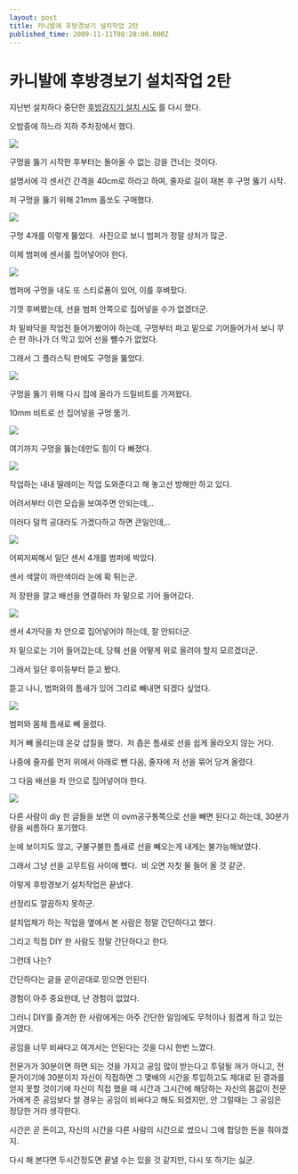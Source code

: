 ```yaml
---
layout: post
title: 카니발에 후방경보기 설치작업 2탄
published_time: 2009-11-11T08:28:00.000Z
---
```


# 카니발에 후방경보기 설치작업 2탄


지난번 설치하다 중단한 [후방감지기 설치 시도](../10230558.html) 를 다시 했다.

오밤중에 하느라 지하 주차장에서 했다.

![](../pds/200911/09/80/a0109780_4af774c50c56d.jpg)

구멍을 뚫기 시작한 후부터는 돌아올 수 없는 강을 건너는 것이다.

설명서에 각 센서간 간격을 40cm로 하라고 하여, 줄자로 길이 재본 후 구멍 뚫기 시작.

저 구멍을 뚫기 위해 21mm 홀쏘도 구매했다.

![](../pds/200911/09/80/a0109780_4af774c65e2d9.jpg)

구멍 4개를 이렇게 뚫었다.  사진으로 보니 범퍼가 정말 상처가 많군.

이제 범퍼에 센서를 집어넣어야 한다.

![](../pds/200911/09/80/a0109780_4af774c75e124.jpg)

범퍼에 구멍을 내도 또 스티로폼이 있어, 이를 후벼팠다.

기껏 후벼봤는데, 선을 범퍼 안쪽으로 집어넣을 수가 없겠더군.

차 밑바닥을 작업전 들어가봤어야 하는데, 구멍부터 파고 밑으로 기어들어가서 보니 무슨 판 하나가 더 막고 있어 선을 뺄수가 없었다.

그래서 그 플라스틱 판에도 구멍을 뚫었다.

![](../pds/200911/09/80/a0109780_4af774c75e124-1.jpg)

구멍을 뚫기 위해 다시 집에 올라가 드릴비트를 가져왔다.

10mm 비트로 선 집어넣을 구멍 뚦기.

![](../pds/200911/09/80/a0109780_4af774c721fd4.jpg)

여기까지 구멍을 뚫는데만도 힘이 다 빠졌다.

![](../pds/200911/09/80/a0109780_4af774c55e484.jpg)

작업하는 내내 딸래미는 작업 도와준다고 해 놓고선 방해만 하고 있다.

어려서부터 이런 모습을 보여주면 안되는데,..

이러다 덜컥 공대라도 가겠다하고 하면 큰일인데,..

![](../pds/200911/09/80/a0109780_4af774d69e7da.jpg)

어찌저찌해서 일단 센서 4개를 범퍼에 박았다.

센서 색깔이 까만색이라 눈에 확 튀는군.

저 장판을 깔고 배선을 연결하러 차 밑으로 기어 들어갔다.

![](../pds/200911/09/80/a0109780_4af774d74605b.jpg)

센서 4가닥을 차 안으로 집어넣어야 하는데, 잘 안되더군.

차 밑으로는 기어 들어갔는데, 당췌 선을 어떻게 위로 올려야 할지 모르겠더군.

그래서 일단 후미등부터 뜯고 봤다.

뜯고 나니, 범퍼와의 틈새가 있어 그리로 빼내면 되겠다 싶었다.

![](../pds/200911/09/80/a0109780_4af774d6c4f41.jpg)

범퍼와 몸체 틈새로 빼 올렸다.

저거 빼 올리는데 온갖 삽질을 했다.  저 좁은 틈새로 선을 쉽게 올라오지 않는 거다.

나중에 줄자를 먼저 위에서 아래로 뺀 다음, 줄자에 저 선을 묶어 당겨 올렸다.

그 다음 배선을 차 안으로 집어넣어야 한다.

![](../pds/200911/09/80/a0109780_4af774d57472b.jpg)

다른 사람이 diy 한 글들을 보면 이 ovm공구통쪽으로 선을 빼면 된다고 하는데, 30분가량을 씨름하다 포기했다.

눈에 보이지도 않고, 구불구불한 틈새로 선을 빼오는게 내게는 불가능해보였다.

그래서 그냥 선을 고무트림 사이에 뺐다.  비 오면 자칫 물 들어 올 것 같군.

이렇게 후방경보기 설치작업은 끝냈다.

선정리도 깔끔하지 못하군.

설치업체가 하는 작업을 옆에서 본 사람은 정말 간단하다고 했다.

그리고 직접 DIY 한 사람도 정말 간단하다고 한다.

그런데 나는?

간단하다는 글을 곧이곧대로 믿으면 안된다.

경험이 아주 중요한데, 난 경험이 없었다.

그러니 DIY를 즐겨한 한 사람에게는 아주 간단한 일임에도 무척이나 힘겹게 하고 있는 거였다.

공임을 너무 비싸다고 여겨서는 안된다는 것을 다시 한번 느꼈다.

전문가가 30분이면 하면 되는 것을 가지고 공임 많이 받는다고 투덜될 꺼가 아니고, 전문가이기에 30분이지 자신이 직접하면 그 몇배의 시간을 투입하고도 제대로 된 결과를 얻지 못할 것이기에 자신이 직접 했을 때 시간과 그시간에 해당하는 자신의 몸값이 전문가에게 준 공임보다 쌀 경우는 공임이 비싸다고 해도 되겠지만, 안 그럴때는 그 공임은 정당한 거라 생각한다.

시간은 곧 돈이고, 자신의 시간을 다른 사람의 시간으로 썼으니 그에 합당한 돈을 줘야겠지.

다시 해 본다면 두시간정도면 끝낼 수는 있을 것 같지만, 다시 또 하기는 싫군.

